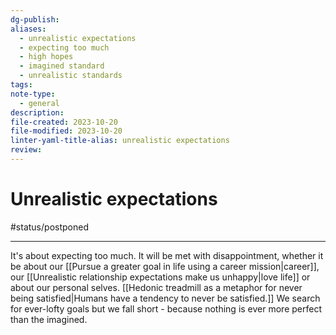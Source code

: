 ```yaml
---
dg-publish: 
aliases:
  - unrealistic expectations
  - expecting too much
  - high hopes
  - imagined standard
  - unrealistic standards
tags: 
note-type:
  - general
description: 
file-created: 2023-10-20
file-modified: 2023-10-20
linter-yaml-title-alias: unrealistic expectations
review:
---
```


# Unrealistic expectations

#status/postponed 

---

It's about expecting too much. It will be met with disappointment, whether it be about our [[Pursue a greater goal in life using a career mission|career]], our [[Unrealistic relationship expectations make us unhappy|love life]] or about our personal selves. [[Hedonic treadmill as a metaphor for never being satisfied|Humans have a tendency to never be satisfied.]] We search for ever-lofty goals but we fall short - because nothing is ever more perfect than the imagined.



